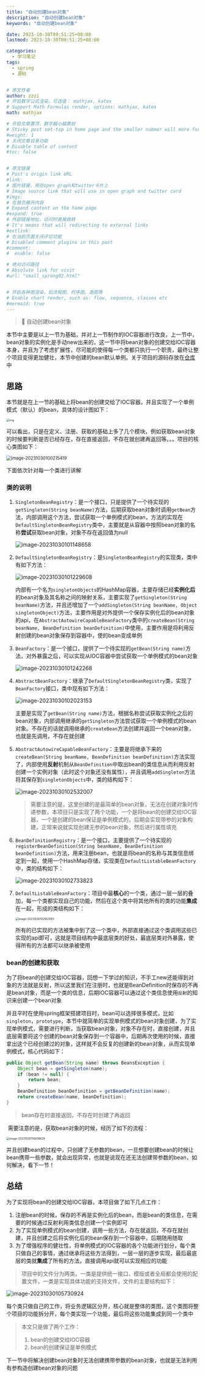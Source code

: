 ```yaml
---
title: "自动创建bean对象"
description: "自动创建bean对象"
keywords: "自动创建bean对象"

date: 2023-10-30T09:51:25+08:00
lastmod: 2023-10-30T09:51:25+08:00

categories:
  - 学习笔记
tags:
  - spring
  - 源码


# 原文作者
author: zzzi
# 开启数学公式渲染，可选值： mathjax, katex
# Support Math Formulas render, options: mathjax, katex
math: mathjax

# 开启文章置顶，数字越小越靠前
# Sticky post set-top in home page and the smaller nubmer will more forward.
#weight: 1
# 关闭文章目录功能
# Disable table of content
#toc: false


# 原文链接
# Post's origin link URL
#link:
# 图片链接，用在open graph和twitter卡片上
# Image source link that will use in open graph and twitter card
#imgs:
# 在首页展开内容
# Expand content on the home page
#expand: true
# 外部链接地址，访问时直接跳转
# It's means that will redirecting to external links
#extlink:
# 在当前页面关闭评论功能
# Disabled comment plugins in this post
#comment:
#  enable: false

# 绝对访问路径
# Absolute link for visit
#url: "small_sprong02.html"


# 开启各种图渲染，如流程图、时序图、类图等
# Enable chart render, such as: flow, sequence, classes etc
#mermaid: true
---
```


>🤔 自动创建bean对象

本节中主要是以上一节为基础，并对上一节制作的IOC容器进行改良，上一节中，bean对象的实例化是手动new出来的，这一节中将bean对象的创建交给IOC容器本身，并且为了考虑扩展性，尽可能的使得每一个类都只执行一个职责，最终让整个项目变得更加健壮，本节中创建的bean默认单例。关于项目的源码存放在[仓库](https://github.com/zzziCode/small-spring)中

<!--more-->

## 思路

本节就是在上一节的基础上将bean的创建交给了IOC容器，并且实现了一个单例模式（默认）的bean，具体的设计图如下：

<img src="https://zzzi-img-1313100942.cos.ap-beijing.myqcloud.com/img/202310301326330.png" alt="img" style="zoom:50%;" />

可以看出，只是在定义、注册、获取的基础上多了几个模块，例如获取bean对象的时候要判断是否已经存在，存在直接返回，不存在就创建再返回等。。。项目的核心类图如下：

<img src="https://zzzi-img-1313100942.cos.ap-beijing.myqcloud.com/img/202310301002877.png" alt="image-20231030100215419" style="zoom:80%;" />

下面依次针对每一个类进行讲解

### 类的说明

1. `SingletonBeanRegistry`：是一个接口，只是提供了一个待实现的`getSingleton(String beanName)`方法，后期获取bean对象时调用`getBean`方法，内部调用这个方法，尝试获取一个单例模式的bean，方法的实现在`DefaultSingletonBeanRegistry`类中，主要就是从容器中按照bean对象的名称**尝试**获取bean对象，对象不存在返回值为null

   ![image-20231030101148658](https://zzzi-img-1313100942.cos.ap-beijing.myqcloud.com/img/202310301057545.png)

2. `DefaultSingletonBeanRegistry`：是`SingletonBeanRegistry`的实现类，类中有如下方法：

   ![image-20231030101229608](https://zzzi-img-1313100942.cos.ap-beijing.myqcloud.com/img/202310301057546.png)

   内部有一个名为`singletonObjects`的HashMap容器，主要存储已经**实例化后**的bean对象及其名称之间的映射关系，主要实现了`getSingleton(String beanName)`方法，并且还增加了一个`addSingleton(String beanName, Object singletonObject)`方法，主要作用是对外提供一个保存实例化后的bean对象的api，在`AbstractAutowireCapableBeanFactory`类中的`createBean(String beanName, BeanDefinition beanDefinition)`中使用，主要作用是将利用反射创建的bean对象保存到容器中，使的bean变成单例

3. `BeanFactory`：是一个接口，提供了一个待实现的`getBean(String name)`方法，对外暴露之后，可以实现从IOC容器中尝试获取一个单例模式的bean对象

   ![image-20231030101242268](https://zzzi-img-1313100942.cos.ap-beijing.myqcloud.com/img/202310301057547.png)

4. `AbstractBeanFactory`：继承了`DefaultSingletonBeanRegistry`类，实现了`BeanFactory`接口，类中现有如下方法：

   ![image-20231030102023153](https://zzzi-img-1313100942.cos.ap-beijing.myqcloud.com/img/202310301020694.png)

   主要是实现了`getBean(String name)`方法，根据名称尝试获取实例化之后的 bean对象，内部调用继承的`getSingleton`方法尝试获取一个单例模式的bean对象。不存在的话就调用继承的`createBean`方法创建并返回一个bean对象，也就是先调用，不存在就创建

5. `AbstractAutowireCapableBeanFactory`：主要是将继承下来的`createBean(String beanName, BeanDefinition beanDefinition)`方法实现了，内部使用**反射**机制从`BeanDefinition`中取出bean的类信息从而利用反射创建一个实例对象（此时这个对象还没有属性），并且调用`addSingleton`方法将其保存到`singletonObjects`中，类的结构如下：

   ![image-20231030102532007](https://zzzi-img-1313100942.cos.ap-beijing.myqcloud.com/img/202310301057549.png)

   > 需要注意的是，这里创建的是最简单的bean对象，无法在创建对象时传递参数，本项目只是实现了两个功能，一个是将bean的创建交给IOC容器，一个是创建的bean保证是单例模式的，后期会实现带参的对象构建，正常来说就实现创建无参的bean对象，然后进行属性填充

6. `BeanDefinitionRegistry`：是一个接口，主要提供了一个待实现的`registerBeanDefinition(String beanName, BeanDefinition beanDefinition)`方法，用来注册bean，也就是将bean的名称与其类信息绑定到一起，使用一个HashMap存储，实现类在`DefaultListableBeanFactory`中，类的结构如下：

   ![image-20231030102733823](https://zzzi-img-1313100942.cos.ap-beijing.myqcloud.com/img/202310301057550.png)

7. `DefaultListableBeanFactory`：项目中最**核心**的一个类，通过一层一层的叠加，每一个类都实现自己的功能，然后在这个类中将其他所有的类的功能**集成**在一起，形成的类结构如下：

   <img src="https://zzzi-img-1313100942.cos.ap-beijing.myqcloud.com/img/202310301057551.png" alt="image-20231030102957493" style="zoom:50%;" />

   所有的已实现的方法被集中到了这一个类中，外部直接通过这个类调用这些已实现的api即可，这就是项目结构中最底层类的好处，最底层类对外暴露，使得所有的方法都可以继承被使用

### bean的创建和获取

​		为了将bean的创建交给IOC容器，回想一下学过的知识，不手工new还能得到对象的方法就是反射，所以这里我们在注册时，也就是BeanDefinition时保存的不再是bean对象，而是一个类的信息，后期IOC容器可以通过这个类信息使用`反射`的知识来创建一个bean对象

​		并且平时在使用spring框架搭建项目时，bean可以选择很多模式，比如`singleton`，`prototype`，本节中就简单的实现单例模式的bean对象创建，为了实现单例模式，需要进行判断，当获取bean对象，对象不存在时，直接创建，并且底层需要将这个创建的bean对象保存到一个容器中，后期再次使用的时候，直接拿出这个已经创建过的对象，这样就不会反复的创建新的bean对象，从而实现单例模式，核心代码如下：

```java
public Object getBean(String name) throws BeansException {
    Object bean = getSingleton(name);
    if (bean != null) {
        return bean;
    }
    BeanDefinition beanDefinition = getBeanDefinition(name);
    return createBean(name, beanDefinition);
}
```

> bean存在时直接返回，不存在时创建了再返回

​		需要注意的是，获取bean对象的时候，经历了如下的流程：

<img src="https://zzzi-img-1313100942.cos.ap-beijing.myqcloud.com/img/202310301144543.png" alt="image-20231030114408629" style="zoom:50%;" />

并且创建bean的过程中，只创建了无参数的bean，一旦想要创建bean的时候让bean携带一些参数，就会出现异常，也就是说现在还无法创建带参数的bean，如何解决，看下一节！

## 总结

为了实现将bean的创建交给IOC容器，本项目做了如下几点工作：

1. 注册bean的时候，保存的不再是实例化后的bean，而是bean的类信息，在需要的时候通过反射利用类信息创建一个实例即可
2. 为了实现单例模式的bean创建，调用一些方法，存在就返回，不存在就创建，并且创建之后将实例化后的bean保存到一个容器中，后期随用随取
3. 为了增强程序的健壮性，将单例模式的IOC容器的各个功能进行划分，每个类只做自己的事情，通过继承将这些方法得到，一层一层的逐步实现，最后最底层的类就**集成**了所有的方法，直接调用api就可以实现相应的功能

> 项目中的文件分为两类，一类是提供统一接口、模版或者全局都会使用的配置文件，一类是实现具体功能的支持文件，文件的主要结构如下：

![image-20231030105730924](https://zzzi-img-1313100942.cos.ap-beijing.myqcloud.com/img/202310301057553.png)

每个类只做自己的工作，将业务逻辑区分开，核心就是整体的类图，这个类图将整个项目的功能拆分开，每个类实现一个功能，最后将这些功能集成到同一个类中

> 本文只是做了两个工作：
>
> 1. bean的创建交给IOC容器
> 2. bean的创建保证是单例模式

下一节中将解决创建bean对象时无法创建携带参数的bean对象，也就是无法利用有参构造创建bean对象的问题



